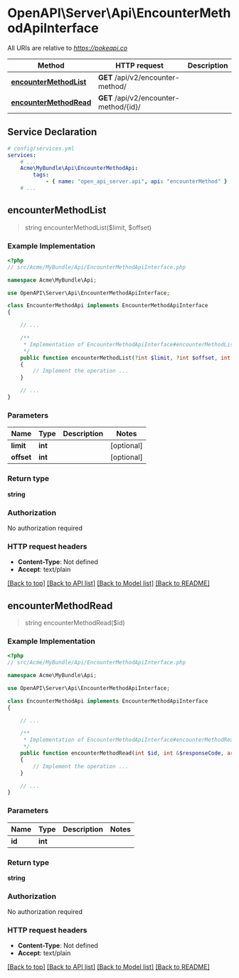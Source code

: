 # OpenAPI\Server\Api\EncounterMethodApiInterface

All URIs are relative to *https://pokeapi.co*

Method | HTTP request | Description
------------- | ------------- | -------------
[**encounterMethodList**](EncounterMethodApiInterface.md#encounterMethodList) | **GET** /api/v2/encounter-method/ | 
[**encounterMethodRead**](EncounterMethodApiInterface.md#encounterMethodRead) | **GET** /api/v2/encounter-method/{id}/ | 


## Service Declaration
```yaml
# config/services.yml
services:
    # ...
    Acme\MyBundle\Api\EncounterMethodApi:
        tags:
            - { name: "open_api_server.api", api: "encounterMethod" }
    # ...
```

## **encounterMethodList**
> string encounterMethodList($limit, $offset)



### Example Implementation
```php
<?php
// src/Acme/MyBundle/Api/EncounterMethodApiInterface.php

namespace Acme\MyBundle\Api;

use OpenAPI\Server\Api\EncounterMethodApiInterface;

class EncounterMethodApi implements EncounterMethodApiInterface
{

    // ...

    /**
     * Implementation of EncounterMethodApiInterface#encounterMethodList
     */
    public function encounterMethodList(?int $limit, ?int $offset, int &$responseCode, array &$responseHeaders): array|object|null
    {
        // Implement the operation ...
    }

    // ...
}
```

### Parameters

Name | Type | Description  | Notes
------------- | ------------- | ------------- | -------------
 **limit** | **int**|  | [optional]
 **offset** | **int**|  | [optional]

### Return type

**string**

### Authorization

No authorization required

### HTTP request headers

 - **Content-Type**: Not defined
 - **Accept**: text/plain

[[Back to top]](#) [[Back to API list]](../../README.md#documentation-for-api-endpoints) [[Back to Model list]](../../README.md#documentation-for-models) [[Back to README]](../../README.md)

## **encounterMethodRead**
> string encounterMethodRead($id)



### Example Implementation
```php
<?php
// src/Acme/MyBundle/Api/EncounterMethodApiInterface.php

namespace Acme\MyBundle\Api;

use OpenAPI\Server\Api\EncounterMethodApiInterface;

class EncounterMethodApi implements EncounterMethodApiInterface
{

    // ...

    /**
     * Implementation of EncounterMethodApiInterface#encounterMethodRead
     */
    public function encounterMethodRead(int $id, int &$responseCode, array &$responseHeaders): array|object|null
    {
        // Implement the operation ...
    }

    // ...
}
```

### Parameters

Name | Type | Description  | Notes
------------- | ------------- | ------------- | -------------
 **id** | **int**|  |

### Return type

**string**

### Authorization

No authorization required

### HTTP request headers

 - **Content-Type**: Not defined
 - **Accept**: text/plain

[[Back to top]](#) [[Back to API list]](../../README.md#documentation-for-api-endpoints) [[Back to Model list]](../../README.md#documentation-for-models) [[Back to README]](../../README.md)


